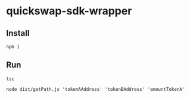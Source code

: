 # quickswap-sdk-wrapper
## Install
```
npm i
```
## Run
```
tsc
```
```
node dist/getPath.js 'tokenAAddress' 'tokenBAddress' 'amountTokenA'
```

